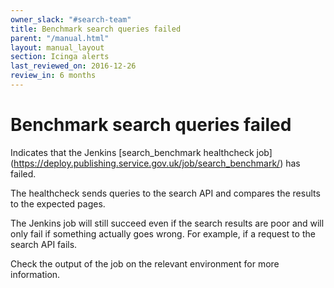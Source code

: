 ```yaml
---
owner_slack: "#search-team"
title: Benchmark search queries failed
parent: "/manual.html"
layout: manual_layout
section: Icinga alerts
last_reviewed_on: 2016-12-26
review_in: 6 months
---
```


# Benchmark search queries failed

Indicates that the Jenkins [search_benchmark healthcheck job]
(https://deploy.publishing.service.gov.uk/job/search_benchmark/) has failed.

The healthcheck sends queries to the search API and compares the results to the
expected pages.

The Jenkins job will still succeed even if the search results are poor and will
only fail if something actually goes wrong. For example, if a request to the
search API fails.

Check the output of the job on the relevant environment for more information.

